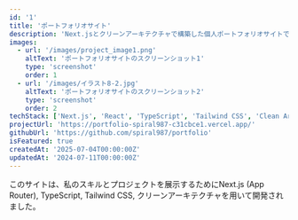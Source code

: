```yaml
---
id: '1'
title: 'ポートフォリオサイト'
description: 'Next.jsとクリーンアーキテクチャで構築した個人ポートフォリオサイトです。'
images:
  - url: '/images/project_image1.png'
    altText: 'ポートフォリオサイトのスクリーンショット1'
    type: 'screenshot'
    order: 1
  - url: '/images/イラスト8-2.jpg'
    altText: 'ポートフォリオサイトのスクリーンショット2'
    type: 'screenshot'
    order: 2
techStack: ['Next.js', 'React', 'TypeScript', 'Tailwind CSS', 'Clean Architecture']
projectUrl: 'https://portfolio-spiral987-c31cbce1.vercel.app/'
githubUrl: 'https://github.com/spiral987/portfolio'
isFeatured: true
createdAt: '2025-07-04T00:00:00Z'
updatedAt: '2024-07-11T00:00:00Z'
---
```


このサイトは、私のスキルとプロジェクトを展示するためにNext.js (App Router), TypeScript, Tailwind CSS, クリーンアーキテクチャを用いて開発されました。